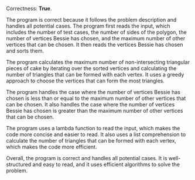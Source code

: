 Correctness: **True**.

The program is correct because it follows the problem description and handles all potential cases. The program first reads the input, which includes the number of test cases, the number of sides of the polygon, the number of vertices Bessie has chosen, and the maximum number of other vertices that can be chosen. It then reads the vertices Bessie has chosen and sorts them.

The program calculates the maximum number of non-intersecting triangular pieces of cake by iterating over the sorted vertices and calculating the number of triangles that can be formed with each vertex. It uses a greedy approach to choose the vertices that can form the most triangles.

The program handles the case where the number of vertices Bessie has chosen is less than or equal to the maximum number of other vertices that can be chosen. It also handles the case where the number of vertices Bessie has chosen is greater than the maximum number of other vertices that can be chosen.

The program uses a lambda function to read the input, which makes the code more concise and easier to read. It also uses a list comprehension to calculate the number of triangles that can be formed with each vertex, which makes the code more efficient.

Overall, the program is correct and handles all potential cases. It is well-structured and easy to read, and it uses efficient algorithms to solve the problem.